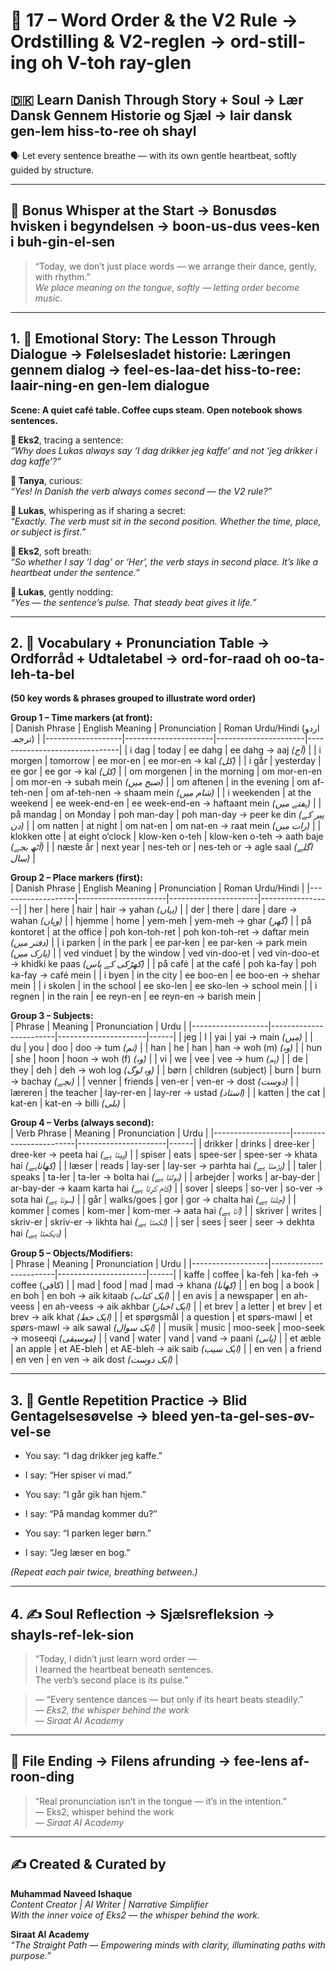 # 🌟 17 – Word Order & the V2 Rule → Ordstilling & V2-reglen → ord-still-ing oh V-toh ray-glen  
## 🇩🇰 Learn Danish Through Story + Soul → Lær Dansk Gennem Historie og Sjæl → lair dansk gen-lem hiss-to-ree oh shayl  
🗣️ Let every sentence breathe — with its own gentle heartbeat, softly guided by structure.

---

## 🌱 Bonus Whisper at the Start → Bonusdøs hvisken i begyndelsen → boon-us-dus vees-ken i buh-gin-el-sen  
> “Today, we don’t just place words — we arrange their dance, gently, with rhythm.”  
> _We place meaning on the tongue, softly — letting order become music._

---

## 1. 🧵 Emotional Story: The Lesson Through Dialogue → Følelsesladet historie: Læringen gennem dialog → feel-es-laa-det hiss-to-ree: laair-ning-en gen-lem dialogue

**Scene: A quiet café table. Coffee cups steam. Open notebook shows sentences.**

**👤 Eks2**, tracing a sentence:  
*“Why does Lukas always say ‘I dag drikker jeg kaffe’ and not ‘jeg drikker i dag kaffe’?”*

**🎨 Tanya**, curious:  
*“Yes! In Danish the verb always comes second — the V2 rule?”*

**💬 Lukas**, whispering as if sharing a secret:  
*“Exactly. The verb must sit in the second position. Whether the time, place, or subject is first.”*

**👤 Eks2**, soft breath:  
*“So whether I say ‘I dag’ or ‘Her’, the verb stays in second place. It’s like a heartbeat under the sentence.”*

**💬 Lukas**, gently nodding:  
*“Yes — the sentence’s pulse. That steady beat gives it life.”*

---

## 2. 📘 Vocabulary + Pronunciation Table → Ordforråd + Udtaletabel → ord-for-raad oh oo-ta-leh-ta-bel

**(50 key words & phrases grouped to illustrate word order)**

**Group 1 – Time markers (at front):**  
| Danish Phrase     | English Meaning      | Pronunciation       | Roman Urdu/Hindi (اردو ترجمہ) |
|-------------------|----------------------|----------------------|-------------------------------|
| i dag             | today                | ee dahg              | ee dahg → aaj *(آج)*         |
| i morgen          | tomorrow             | ee mor-en            | ee mor-en → kal *(کل)*       |
| i går             | yesterday            | ee gor              | ee gor → kal *(کل)*          |
| om morgenen       | in the morning       | om mor-en-en         | om mor-en → subah mein *(صبح میں)* |
| om aftenen        | in the evening       | om af-teh-nen        | om af-teh-nen → shaam mein *(شام میں)* |
| i weekenden       | at the weekend       | ee week-end-en       | ee week-end-en → haftaant mein *(ہفتے میں)* |
| på mandag         | on Monday            | poh man-day          | poh man-day → peer ke din *(پیر کے دن)* |
| om natten         | at night             | om nat-en            | om nat-en → raat mein *(رات میں)* |
| klokken otte      | at eight o’clock     | klow-ken o-teh       | klow-ken o-teh → aath baje *(آٹھ بجے)* |
| næste år          | next year            | nes-teh or           | nes-teh or → agle saal *(اگلے سال)* |

**Group 2 – Place markers (first):**  
| Danish Phrase     | English Meaning      | Pronunciation       | Roman Urdu/Hindi |
|-------------------|----------------------|----------------------|------------------|
| her               | here                 | hair                 | hair → yahan *(یہاں)* |
| der               | there                | dare                 | dare → wahan *(وہاں)* |
| hjemme            | home                 | yem-meh              | yem-meh → ghar *(گھر)* |
| på kontoret       | at the office        | poh kon-toh-ret      | poh kon-toh-ret → daftar mein *(دفتر میں)* |
| i parken          | in the park          | ee par-ken           | ee par-ken → park mein *(پارک میں)* |
| ved vinduet       | by the window        | ved vin-doo-et       | ved vin-doo-et → khidki ke paas *(کھڑکی کے پاس)* |
| på café           | at the café          | poh ka-fay           | poh ka-fay → café mein |
| i byen            | in the city          | ee boo-en            | ee boo-en → shehar mein |
| i skolen          | in the school        | ee sko-len           | ee sko-len → school mein |
| i regnen          | in the rain          | ee reyn-en           | ee reyn-en → barish mein |

**Group 3 – Subjects:**  
| Phrase            | Meaning               | Pronunciation       | Urdu |
|-------------------|------------------------|----------------------|------|
| jeg               | I                      | yai                  | yai → main *(میں)* |
| du                | you                    | doo                  | doo → tum *(تم)* |
| han               | he                     | han                  | han → woh (m) *(وہ)* |
| hun               | she                    | hoon                 | hoon → woh (f) *(وہ)* |
| vi                | we                     | vee                  | vee → hum *(ہم)* |
| de                | they                   | deh                  | deh → woh log *(وہ لوگ)* |
| børn              | children (subject)     | burn                 | burn → bachay *(بچے)* |
| venner            | friends                | ven-er               | ven-er → dost *(دوست)* |
| læreren           | the teacher            | lay-rer-en           | lay-rer → ustad *(استاد)* |
| katten            | the cat                | kat-en               | kat-en → billi *(بلی)* |

**Group 4 – Verbs (always second):**  
| Verb Phrase       | Meaning                | Pronunciation       | Urdu |
|-------------------|------------------------|----------------------|------|
| drikker           | drinks                 | dree-ker             | dree-ker → peeta hai *(پیتا ہے)* |
| spiser            | eats                   | spee-ser             | spee-ser → khata hai *(کھاتاہے)* |
| læser             | reads                  | lay-ser              | lay-ser → parhta hai *(پڑھتا ہے)* |
| taler             | speaks                 | ta-ler               | ta-ler → bolta hai *(بولتا ہے)* |
| arbejder          | works                  | ar-bay-der           | ar-bay-der → kaam karta hai *(کام کرتا ہے)* |
| sover             | sleeps                 | so-ver               | so-ver → sota hai *(سوتا ہے)* |
| går               | walks/goes             | gor                  | gor → chalta hai *(چلتا ہے)* |
| kommer            | comes                  | kom-mer              | kom-mer → aata hai *(آتا ہے)* |
| skriver           | writes                 | skriv-er             | skriv-er → likhta hai *(لکھتا ہے)* |
| ser               | sees                   | seer                 | seer → dekhta hai *(دیکھتا ہے)* |

**Group 5 – Objects/Modifiers:**  
| Phrase            | Meaning                | Pronunciation       | Urdu |
|-------------------|------------------------|----------------------|------|
| kaffe             | coffee                 | ka-feh               | ka-feh → coffee (کافی) |
| mad               | food                   | mad                  | mad → khana *(کھانا)* |
| en bog            | a book                 | en boh               | en boh → aik kitaab *(ایک کتاب)* |
| en avis           | a newspaper            | en ah-veess          | en ah-veess → aik akhbar *(ایک اخبار)* |
| et brev           | a letter               | et brev              | et brev → aik khat *(ایک خط)* |
| et spørgsmål      | a question             | et spørs-mawl        | et spørs-mawl → aik sawal *(ایک سوال)* |
| musik             | music                  | moo-seek             | moo-seek → moseeqi *(موسیقی)* |
| vand              | water                  | vand                 | vand → paani *(پانی)* |
| et æble           | an apple               | et AE-bleh           | et AE-bleh → aik saib *(ایک سیب)* |
| en ven            | a friend               | en ven               | en ven → aik dost *(ایک دوست)* |

---

## 3. 🔁 Gentle Repetition Practice → Blid Gentagelsesøvelse → bleed yen-ta-gel-ses-øv-vel-se

- You say: “I dag drikker jeg kaffe.”  
- I say: “Her spiser vi mad.”

- You say: “I går gik han hjem.”  
- I say: “På mandag kommer du?”

- You say: “I parken leger børn.”  
- I say: “Jeg læser en bog.”

_(Repeat each pair twice, breathing between.)_

---

## 4. ✍️ Soul Reflection → Sjælsrefleksion → shayls-ref-lek-sion

> “Today, I didn’t just learn word order —  
> I learned the heartbeat beneath sentences.  
> The verb’s second place is its pulse.”

> — “Every sentence dances — but only if its heart beats steadily.”  
> — *Eks2, the whisper behind the work*  
> — *Siraat AI Academy*

---

## 🌟 File Ending → Filens afrunding → fee-lens af-roon-ding

> “Real pronunciation isn’t in the tongue — it’s in the intention.”  
> — Eks2, whisper behind the work  
> — *Siraat AI Academy*

---
✍️ Created & Curated by  
---

**Muhammad Naveed Ishaque**  
*Content Creator | AI Writer | Narrative Simplifier*  
*With the inner voice of Eks2 — the whisper behind the work.*  

**Siraat AI Academy**  
*“The Straight Path — Empowering minds with clarity, illuminating paths with purpose.”*
